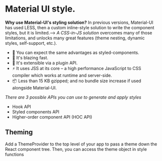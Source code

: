 # Material UI style.

**Why use Material-UI's styling solution?**
In previous versions, Material-UI has used LESS, then a custom inline-style solution to write the component styles, but it is limited.-->  *A CSS-in-JS solution* overcomes many of those limitations, and unlocks many great features (theme nesting, dynamic styles, self-support, etc.).  

- 💅 You can expect the same advantages as styled-components.
- 🚀 It's blazing fast.
- 🧩 It's extensible via a plugin API.
- ⚡️ It uses JSS at its core – a high performance JavaScript to CSS compiler which works at runtime and server-side.
- 📦 Less than 15 KB gzipped; and no bundle size increase if used alongside Material-UI.

*There are 3 possible APIs you can use to generate and apply styles*
- Hook API
- Styled components API
- Higher-order component API (HOC API)

## Theming
Add a ThemeProvider to the top level of your app to pass a theme down the React component tree. Then, you can access the theme object in style functions
